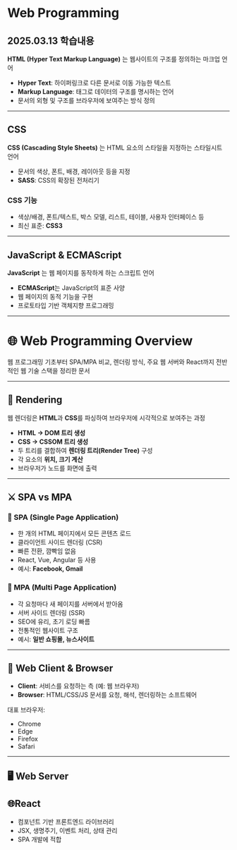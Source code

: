 # Web Programming
## 2025.03.13 학습내용
**HTML (Hyper Text Markup Language)** 는 웹사이트의 구조를 정의하는 마크업 언어
- **Hyper Text**: 하이퍼링크로 다른 문서로 이동 가능한 텍스트
- **Markup Language**: 태그로 데이터의 구조를 명시하는 언어
- 문서의 외형 및 구조를 브라우저에 보여주는 방식 정의

---

## CSS

**CSS (Cascading Style Sheets)** 는 HTML 요소의 스타일을 지정하는 스타일시트 언어

- 문서의 색상, 폰트, 배경, 레이아웃 등을 지정
- **SASS**: CSS의 확장된 전처리기

### CSS 기능

- 색상/배경, 폰트/텍스트, 박스 모델, 리스트, 테이블, 사용자 인터페이스 등
- 최신 표준: **CSS3**

---

## JavaScript & ECMAScript

**JavaScript** 는 웹 페이지를 동작하게 하는 스크립트 언어

- **ECMAScript**는 JavaScript의 표준 사양
- 웹 페이지의 동적 기능을 구현
- 프로토타입 기반 객체지향 프로그래밍

---
# 🌐 Web Programming Overview

웹 프로그래밍 기초부터 SPA/MPA 비교, 렌더링 방식, 주요 웹 서버와 React까지 전반적인 웹 기술 스택을 정리한 문서

---

## 📄 Rendering

웹 렌더링은 **HTML**과 **CSS**를 파싱하여 브라우저에 시각적으로 보여주는 과정

- **HTML → DOM 트리 생성**
- **CSS → CSSOM 트리 생성**
- 두 트리를 결합하여 **렌더링 트리(Render Tree)** 구성
- 각 요소의 **위치, 크기 계산**
- 브라우저가 노드를 화면에 출력

---

## ⚔️ SPA vs MPA

### 🧩 SPA (Single Page Application)

- 한 개의 HTML 페이지에서 모든 콘텐츠 로드
- 클라이언트 사이드 렌더링 (CSR)
- 빠른 전환, 깜빡임 없음
- React, Vue, Angular 등 사용
- 예시: **Facebook, Gmail**

### 📑 MPA (Multi Page Application)

- 각 요청마다 새 페이지를 서버에서 받아옴
- 서버 사이드 렌더링 (SSR)
- SEO에 유리, 초기 로딩 빠름
- 전통적인 웹사이트 구조
- 예시: **일반 쇼핑몰, 뉴스사이트**

---

## 🧭 Web Client & Browser

- **Client**: 서비스를 요청하는 측 (예: 웹 브라우저)
- **Browser**: HTML/CSS/JS 문서를 요청, 해석, 렌더링하는 소프트웨어

대표 브라우저:
- Chrome
- Edge
- Firefox
- Safari

---

## 🖥 Web Server

## 🌐React

- 컴포넌트 기반 프론트엔드 라이브러리
- JSX, 생명주기, 이벤트 처리, 상태 관리
- SPA 개발에 적합




